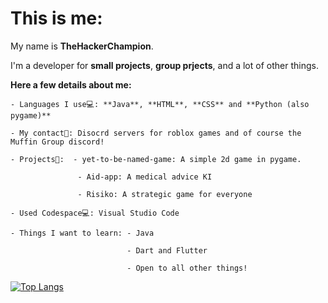 # This is me:

My name is **TheHackerChampion**.

I'm a developer for **small projects**, **group prjects**, and a lot of other things.

**Here a few details about me:**

    - Languages I use💻: **Java**, **HTML**, **CSS** and **Python (also pygame)**
  
    - My contact📱: Disocrd servers for roblox games and of course the Muffin Group discord!
  
    - Projects📓:  - yet-to-be-named-game: A simple 2d game in pygame.
                   
                   - Aid-app: A medical advice KI
                   
                   - Risiko: A strategic game for everyone
    
    - Used Codespace💻: Visual Studio Code
    
    - Things I want to learn: - Java
                              
                              - Dart and Flutter
                              
                              - Open to all other things!
   
[![Top Langs](https://github-readme-stats.vercel.app/api/top-langs/?username=TheHackerChampion&theme=radical)](https://github.com/anuraghazra/github-readme-stats)
